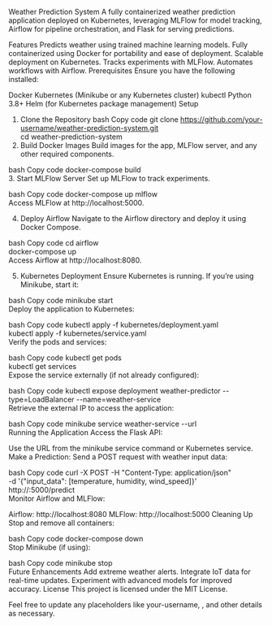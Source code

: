 Weather Prediction System
A fully containerized weather prediction application deployed on Kubernetes, leveraging MLFlow for model tracking, Airflow for pipeline orchestration, and Flask for serving predictions.

Features
Predicts weather using trained machine learning models.
Fully containerized using Docker for portability and ease of deployment.
Scalable deployment on Kubernetes.
Tracks experiments with MLFlow.
Automates workflows with Airflow.
Prerequisites
Ensure you have the following installed:

Docker
Kubernetes (Minikube or any Kubernetes cluster)
kubectl
Python 3.8+
Helm (for Kubernetes package management)
Setup
1. Clone the Repository
bash
Copy code
git clone https://github.com/your-username/weather-prediction-system.git  
cd weather-prediction-system  
2. Build Docker Images
Build images for the app, MLFlow server, and any other required components.

bash
Copy code
docker-compose build  
3. Start MLFlow Server
Set up MLFlow to track experiments.

bash
Copy code
docker-compose up mlflow  
Access MLFlow at http://localhost:5000.

4. Deploy Airflow
Navigate to the Airflow directory and deploy it using Docker Compose.

bash
Copy code
cd airflow  
docker-compose up  
Access Airflow at http://localhost:8080.

5. Kubernetes Deployment
Ensure Kubernetes is running. If you’re using Minikube, start it:

bash
Copy code
minikube start  
Deploy the application to Kubernetes:

bash
Copy code
kubectl apply -f kubernetes/deployment.yaml  
kubectl apply -f kubernetes/service.yaml  
Verify the pods and services:

bash
Copy code
kubectl get pods  
kubectl get services  
Expose the service externally (if not already configured):

bash
Copy code
kubectl expose deployment weather-predictor --type=LoadBalancer --name=weather-service  
Retrieve the external IP to access the application:

bash
Copy code
minikube service weather-service --url  
Running the Application
Access the Flask API:

Use the URL from the minikube service command or Kubernetes service.
Make a Prediction:
Send a POST request with weather input data:

bash
Copy code
curl -X POST -H "Content-Type: application/json" \
-d '{"input_data": [temperature, humidity, wind_speed]}' \
http://<EXTERNAL-IP>:5000/predict  
Monitor Airflow and MLFlow:

Airflow: http://localhost:8080
MLFlow: http://localhost:5000
Cleaning Up
Stop and remove all containers:

bash
Copy code
docker-compose down  
Stop Minikube (if using):

bash
Copy code
minikube stop  
Future Enhancements
Add extreme weather alerts.
Integrate IoT data for real-time updates.
Experiment with advanced models for improved accuracy.
License
This project is licensed under the MIT License.

Feel free to update any placeholders like your-username, <EXTERNAL-IP>, and other details as necessary.
